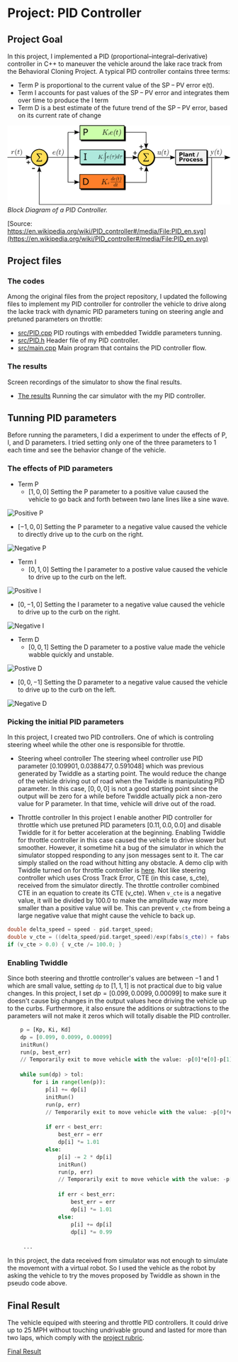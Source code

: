 
# Project: PID Controller


## Project Goal
In this project, I implemented a PID (proportional–integral–derivative) controller in C++ to maneuver the vehicle around the lake race track from the Behavioral Cloning Project. A typical PID controller contains three terms:
* Term P is proportional to the current value of the SP − PV error e(t).
* Term I accounts for past values of the SP − PV error and integrates them over time to produce the I term
* Term D is a best estimate of the future trend of the SP − PV error, based on its current rate of change

<p>
    <img src="./PID_en.svg.png" alt="Block Diagram of a PID Controller"/>
    <br>
    <em>Block Diagram of a PID Controller.</em>
</p>

[Source: https://en.wikipedia.org/wiki/PID_controller#/media/File:PID_en.svg](https://en.wikipedia.org/wiki/PID_controller#/media/File:PID_en.svg)

## Project files
### The codes
Among the original files from the project repository, I updated the following files to implement my PID controller for controller the vehicle to drive along the lacke track with dynamic PID parameters tuning on steering angle and pretuned parameters on throttle:

* [src/PID.cpp](src/PID.cpp)       PID routings with embedded Twiddle parameters tunning.
* [src/PID.h](src/PID.h)           Header file of my PID controller.
* [src/main.cpp](src/main.cpp)     Main program that contains the PID controller flow.


### The results
Screen recordings of the simulator to show the final results.
* [The results](https://youtu.be/f-bznjzn00c)            Running the car simulator with the my PID controller.

## Tunning PID parameters
Before running the parameters, I did a experiment to under the effects of P, I, and D parameters.
I tried setting only one of the three parameters to 1 each time and see the behavior change of the vehicle.
### The effects of PID parameters
* Term P 
   * $[1, 0, 0]$ Setting the P parameter to a positive value caused the vehicle to go back and forth between two lane lines like a sine wave.
   
![Positive P](PPos.gif)

   * $[-1, 0, 0]$ Setting the P parameter to a negative value caused the vehicle to directly drive up to the curb on the right.
   
![Negative P](PNeg.gif)

* Term I 
   * $[0, 1, 0]$ Setting the I parameter to a postive value caused the vehicle to drive up to the curb on the left.
   
![Positive I](IPos.gif)
   
   * $[0, -1, 0]$ Setting the I parameter to a negative value caused the vehicle to drive up to the curb on the right.
   
![Negative I](INeg.gif)

* Term D
    * $[0, 0, 1]$ Setting the D parameter to a postive value made the vehicle wabble quickly and unstable.
    
![Postive D](DPos.gif)

   * $[0, 0, -1]$ Setting the D parameter to a negative value caused the vehicle to drive up to the curb on the left.

![Negative D](DNeg.gif)


### Picking the initial PID parameters
In this project, I created two PID controllers.  One of which is controling steering wheel while the other one is responsible for throttle.  
* Steering wheel controller
The steering wheel controller use PID parameter $[0.109901, 0.0388477, 0.591048]$ which was previous generated by Twiddle as a starting point.  The would reduce the change of the vehicle driving out of road when the Twiddle is manipulating PID parameter.  In this case, $[0, 0, 0]$ is not a good starting point since the output will be zero for a while before Twiddle actually pick a non-zero value for P parameter.  In that time, vehicle will drive out of the road.  

* Throttle controller
In this project I enable another PID controller for throttle which use pretuned PID parameters $[0.11, 0.0, 0.0]$ and disable Twiddle for it for better acceleration at the beginning.  Enabling Twiddle for throttle controller in this case caused the vehicle to drive slower but smoother.  However, it sometime hit a bug of the simulator in which the simulator stopped responding to any json messages sent to it.  The car simply stalled on the road without hitting any obstacle.  A demo clip with Twiddle turned on for throttle controller is [here](https://youtu.be/cqs7WJ2B4Ig).
Not like steering controller which uses Cross Track Error, CTE (in this case, s_cte), received from the simulator directly.  The throttle controller combined CTE in an equation to create its CTE (v_cte).  When `v_cte` is a negative value, it will be divided by 100.0 to make the amplitude way more smaller than a positive value will be.  This can prevent `v_cte` from being a large negative value that might cause the vehicle to back up.  

```cpp
double delta_speed = speed - pid.target_speed;
double v_cte = ((delta_speed/pid.target_speed)/exp(fabs(s_cte)) + fabs(s_cte)*0.1)*20.0;
if (v_cte > 0.0) { v_cte /= 100.0; }
```    

### Enabling Twiddle 
Since both steering and throttle controller's values are between $-1$ and $1$ which are small value, setting `dp` to $[1, 1, 1]$ is not practical due to big value changes. In this project, I set $dp = [0.099, 0.0099, 0.00099]$ to make sure it doesn't cause big changes in the output values hece driving the vehicle up to the curbs.  Furthermore, it also ensure the additions or subtractions to the parameters will not make it zeros which will totally disable the PID controller.    
 
```python
    p = [Kp, Ki, Kd]
    dp = [0.099, 0.0099, 0.00099]
    initRun()
    run(p, best_err)
    // Temporarily exit to move vehicle with the value: -p[0]*e[0]-p[1]*e[0]-p[2]*e[2] 

    while sum(dp) > tol:
        for i in range(len(p)):
            p[i] += dp[i]
            initRun()
            run(p, err)
            // Temporarily exit to move vehicle with the value: -p[0]*e[0]-p[1]*e[0]-p[2]*e[2] 

            if err < best_err:
                best_err = err
                dp[i] *= 1.01
            else:
                p[i] -= 2 * dp[i]
                initRun()
                run(p, err)
                // Temporarily exit to move vehicle with the value: -p[0]*e[0]-p[1]*e[0]-p[2]*e[2] 

                if err < best_err:
                    best_err = err
                    dp[i] *= 1.01
                else:
                    p[i] += dp[i]
                    dp[i] *= 0.99

     ...
```

In this project, the data received from simulator was not enough to simulate the movemont with a virtual robot.  So I used the vehicle as the robot by asking the vehicle to try the moves proposed by Twiddle as shown in the pseudo code above.

 

## Final Result
The vehicle equiped with steering and throttle PID controllers.  It could drive up to 25 MPH without touching undrivable ground and lasted for more than two laps, which comply with the [project rubric](https://review.udacity.com/#!/rubrics/1972/view).   

[Final Result](https://youtu.be/f-bznjzn00c)

